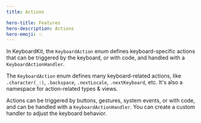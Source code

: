 ```yaml
---
title: Actions

hero-title: Features
hero-description: Actions
hero-emoji: 💥
---
```


In KeyboardKit, the ``KeyboardAction`` enum defines keyboard-specific actions that can be triggered by the keyboard, or with code, and handled with a ``KeyboardActionHandler``.

The ``KeyboardAction`` enum defines many keyboard-related actions, like ``.character(_:)``, ``.backspace``, ``.nextLocale``, ``.nextKeyboard``, etc. It's also a namespace for action-related types & views.

Actions can be triggered by buttons, gestures, system events, or with code, and can be handled with a ``KeyboardActionHandler``. You can create a custom handler to adjust the keyboard behavior.


[Pro]: /pro
